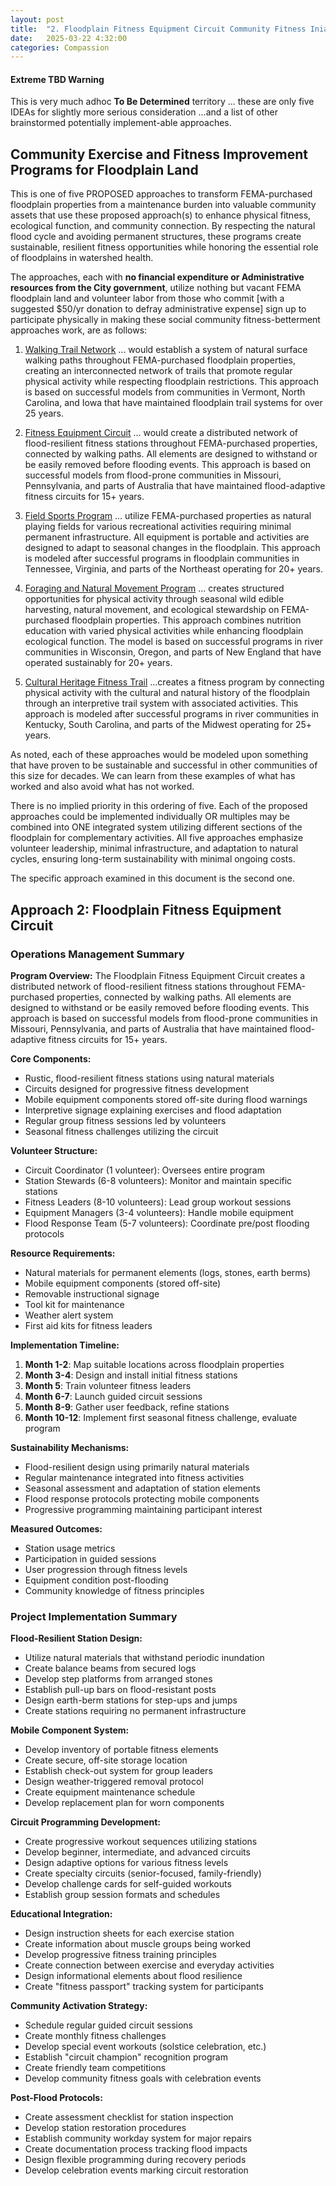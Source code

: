 ```yaml
---
layout: post
title:  "2. Floodplain Fitness Equipment Circuit Community Fitness Iniative"
date:   2025-03-22 4:32:00
categories: Compassion
---
```


#### Extreme TBD Warning

This is very much adhoc **To Be Determined** territory ... these are only five IDEAs for slightly more serious consideration  ...and a list of other brainstormed potentially implement-able approaches.


## Community Exercise and Fitness Improvement Programs for Floodplain Land

This is one of five PROPOSED approaches to transform FEMA-purchased floodplain properties from a maintenance burden into valuable community assets that use these proposed approach(s) to enhance physical fitness, ecological function, and community connection. By respecting the natural flood cycle and avoiding permanent structures, these programs create sustainable, resilient fitness opportunities while honoring the essential role of floodplains in watershed health.

The approaches, each with **no financial expenditure or Administrative resources from the City government**, utilize nothing but vacant FEMA floodplain land and volunteer labor from those who commit [with a suggested $50/yr donation to defray administrative expense] sign up to participate physically in making these social community fitness-betterment approaches work, are as follows:

1) [Walking Trail Network](https://brunosolutions.github.io/compassion/2025/03/22/1-Floodplain-Walking-Trail-Network.html) ... would establish a system of natural surface walking paths throughout FEMA-purchased floodplain properties, creating an interconnected network of trails that promote regular physical activity while respecting floodplain restrictions. This approach is based on successful models from communities in Vermont, North Carolina, and Iowa that have maintained floodplain trail systems for over 25 years.

2) [Fitness Equipment Circuit](https://brunosolutions.github.io/compassion/2025/03/22/2-Floodplain-Fitness-Equipment-Circuit.html) ... would create a distributed network of flood-resilient fitness stations throughout FEMA-purchased properties, connected by walking paths. All elements are designed to withstand or be easily removed before flooding events. This approach is based on successful models from flood-prone communities in Missouri, Pennsylvania, and parts of Australia that have maintained flood-adaptive fitness circuits for 15+ years.

3) [Field Sports Program](https://brunosolutions.github.io/compassion/2025/03/22/3-Floodplain-Field-Sports-Program.html) ... utilize FEMA-purchased properties as natural playing fields for various recreational activities requiring minimal permanent infrastructure. All equipment is portable and activities are designed to adapt to seasonal changes in the floodplain. This approach is modeled after successful programs in floodplain communities in Tennessee, Virginia, and parts of the Northeast operating for 20+ years.

4) [Foraging and Natural Movement Program](https://brunosolutions.github.io/compassion/2025/03/22/4-Floodplain-Foraging-and-Natural-Movement-Program.html) ... creates structured opportunities for physical activity through seasonal wild edible harvesting, natural movement, and ecological stewardship on FEMA-purchased floodplain properties. This approach combines nutrition education with varied physical activities while enhancing floodplain ecological function. The model is based on successful programs in river communities in Wisconsin, Oregon, and parts of New England that have operated sustainably for 20+ years.

5) [Cultural Heritage Fitness Trail](https://brunosolutions.github.io/compassion/2025/03/22/5-Cultural-Heritage-Fitness-Trail.html) ...creates a fitness program by connecting physical activity with the cultural and natural history of the floodplain through an interpretive trail system with associated activities. This approach is modeled after successful programs in river communities in Kentucky, South Carolina, and parts of the Midwest operating for 25+ years.

As noted, each of these approaches would be modeled upon something that have proven to be sustainable and successful in other communities of this size for decades. We can learn from these examples of what has worked and also avoid what has not worked.

There is no implied priority in this ordering of five. Each of the proposed approaches could be implemented individually OR multiples may be combined into ONE integrated system utilizing different sections of the floodplain for complementary activities. All five approaches emphasize volunteer leadership, minimal infrastructure, and adaptation to natural cycles, ensuring long-term sustainability with minimal ongoing costs.




The specific approach examined in this document is the second one.

## Approach 2: Floodplain Fitness Equipment Circuit

### Operations Management Summary

**Program Overview:**
The Floodplain Fitness Equipment Circuit creates a distributed network of flood-resilient fitness stations throughout FEMA-purchased properties, connected by walking paths. All elements are designed to withstand or be easily removed before flooding events. This approach is based on successful models from flood-prone communities in Missouri, Pennsylvania, and parts of Australia that have maintained flood-adaptive fitness circuits for 15+ years.

**Core Components:**
- Rustic, flood-resilient fitness stations using natural materials
- Circuits designed for progressive fitness development
- Mobile equipment components stored off-site during flood warnings
- Interpretive signage explaining exercises and flood adaptation
- Regular group fitness sessions led by volunteers
- Seasonal fitness challenges utilizing the circuit

**Volunteer Structure:**
- Circuit Coordinator (1 volunteer): Oversees entire program
- Station Stewards (6-8 volunteers): Monitor and maintain specific stations
- Fitness Leaders (8-10 volunteers): Lead group workout sessions
- Equipment Managers (3-4 volunteers): Handle mobile equipment
- Flood Response Team (5-7 volunteers): Coordinate pre/post flooding protocols

**Resource Requirements:**
- Natural materials for permanent elements (logs, stones, earth berms)
- Mobile equipment components (stored off-site)
- Removable instructional signage
- Tool kit for maintenance
- Weather alert system
- First aid kits for fitness leaders

**Implementation Timeline:**
1. **Month 1-2**: Map suitable locations across floodplain properties
2. **Month 3-4**: Design and install initial fitness stations
3. **Month 5**: Train volunteer fitness leaders
4. **Month 6-7**: Launch guided circuit sessions
5. **Month 8-9**: Gather user feedback, refine stations
6. **Month 10-12**: Implement first seasonal fitness challenge, evaluate program

**Sustainability Mechanisms:**
- Flood-resilient design using primarily natural materials
- Regular maintenance integrated into fitness activities
- Seasonal assessment and adaptation of station elements
- Flood response protocols protecting mobile components
- Progressive programming maintaining participant interest

**Measured Outcomes:**
- Station usage metrics
- Participation in guided sessions
- User progression through fitness levels
- Equipment condition post-flooding
- Community knowledge of fitness principles

### Project Implementation Summary

**Flood-Resilient Station Design:**
- Utilize natural materials that withstand periodic inundation
- Create balance beams from secured logs
- Develop step platforms from arranged stones
- Establish pull-up bars on flood-resistant posts
- Design earth-berm stations for step-ups and jumps
- Create stations requiring no permanent infrastructure

**Mobile Component System:**
- Develop inventory of portable fitness elements
- Create secure, off-site storage location
- Establish check-out system for group leaders
- Design weather-triggered removal protocol
- Create equipment maintenance schedule
- Develop replacement plan for worn components

**Circuit Programming Development:**
- Create progressive workout sequences utilizing stations
- Develop beginner, intermediate, and advanced circuits
- Design adaptive options for various fitness levels
- Create specialty circuits (senior-focused, family-friendly)
- Develop challenge cards for self-guided workouts
- Establish group session formats and schedules

**Educational Integration:**
- Design instruction sheets for each exercise station
- Create information about muscle groups being worked
- Develop progressive fitness training principles
- Create connection between exercise and everyday activities
- Design informational elements about flood resilience
- Create "fitness passport" tracking system for participants

**Community Activation Strategy:**
- Schedule regular guided circuit sessions
- Create monthly fitness challenges
- Develop special event workouts (solstice celebration, etc.)
- Establish "circuit champion" recognition program
- Create friendly team competitions
- Develop community fitness goals with celebration events

**Post-Flood Protocols:**
- Create assessment checklist for station inspection
- Develop station restoration procedures
- Establish community workday system for major repairs
- Create documentation process tracking flood impacts
- Design flexible programming during recovery periods
- Develop celebration events marking circuit restoration
